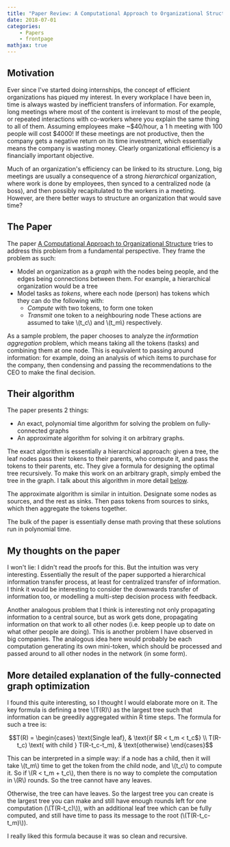 ```yaml
---
title: "Paper Review: A Computational Approach to Organizational Structure"
date: 2018-07-01
categories:
    - Papers
    - frontpage
mathjax: true
---
```


## Motivation
Ever since I've started doing internships, the concept of efficient organizations has piqued my interest. In every workplace I have been in, time is always wasted by inefficient transfers of information. For example, long meetings where most of the content is irrelevant to most of the people, or repeated interactions with co-workers where you explain the same thing to all of them. Assuming employees make ~$40/hour, a 1 h meeting with 100 people will cost $4000! If these meetings are not productive, then the company gets a negative return on its time investment, which essentially means the company is wasting money. Clearly organizational efficiency is a financially important objective.

Much of an organization's efficiency can be linked to its structure. Long, big meetings are usually a consequence of a strong _hierarchical_ organization, where work is done by employees, then synced to a centralized node (a boss), and then possibly recapitulated to the workers in a meeting. However, are there better ways to structure an organization that would save time?

## The Paper
The paper [A Computational Approach to Organizational Structure](https://arxiv.org/abs/1806.05701) tries to address this problem from a fundamental perspective. They frame the problem as such:

- Model an organization as a _graph_ with the nodes being people, and the edges being connections between them. For example, a hierarchical organization would be a tree
- Model tasks as _tokens_, where each node (person) has tokens which they can do the following with:
  - _Compute_ with two tokens, to form one token
  - _Transmit_ one token to a neighbouring node
 These actions are assumed to take \\(t_c\\) and \\(t_m\\) respectively.

As a sample problem, the paper chooses to analyze the _information aggregation_ problem, which means taking all the tokens (tasks) and combining them at one node. This is equivalent to passing around information: for example, doing an analysis of which items to purchase for the company, then condensing and passing the recommendations to the CEO to make the final decision.

## Their algorithm
The paper presents 2 things:
- An exact, polynomial time algorithm for solving the problem on fully-connected graphs
- An approximate algorithm for solving it on arbitrary graphs.

The exact algorithm is essentially a hierarchical approach: given a tree, the leaf nodes pass their tokens to their parents, who compute it, and pass the tokens to their parents, etc. They give a formula for designing the optimal tree recursively. To make this work on an arbitrary graph, simply embed the tree in the graph. I talk about this algorithm in more detail [below](#more-detailed-explanation-of-the-fully-connected-graph-optimization).

The approximate algorithm is similar in intuition. Designate some nodes as sources, and the rest as sinks. Then pass tokens from sources to sinks, which then aggregate the tokens together.

The bulk of the paper is essentially dense math proving that these solutions run in polynomial time. 

## My thoughts on the paper
I won't lie: I didn't read the proofs for this. But the intuition was very interesting. Essentially the result of the paper supported a hierarchical information transfer process, at least for centralized transfer of information. I think it would be interesting to consider the downwards transfer of information too, or modelling a multi-step decision process with feedback.

Another analogous problem that I think is interesting not only propagating information to a central source, but as work gets done, propagating information on that work to all other nodes (i.e. keep people up to date on what other people are doing). This is another problem I have observed in big companies. The analogous idea here would probably be each computation generating its own mini-token, which should be processed and passed around to all other nodes in the network (in some form).  


## More detailed explanation of the fully-connected graph optimization
I found this quite interesting, so I thought I would elaborate more on it. The key formula is defining a tree \\(T(R)\\) as the largest tree such that information can be greedily aggregated within R time steps. The formula for such a tree is:

$$T(R) = \begin{cases}
\text{Single leaf},  & \text{if $R < t_m < t_c$} \\
T(R-t_c) \text{ with child } T(R-t_c-t_m), & \text{otherwise}
\end{cases}$$ 

This can be interpreted in a simple way: if a node  has a child, then it will take \\(t_m\\) time to get the token from the child node, and \\(t_c\\) to compute it. So if \\(R < t_m + t_c\\), then there is no way to complete the computation in \\(R\\) rounds. So the tree cannot have any leaves.

Otherwise, the tree can have leaves. So the largest tree you can create is the largest tree you can make and still have enough rounds left for one computation (\\(T(R-t_c)\\)), with an additional leaf tree which can be fully computed, and still have time to pass its message to the root (\\(T(R-t_c-t_m)\\)).

I really liked this formula because it was so clean and recursive.

